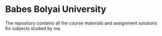 # Babes Bolyai University

The repository contains all the course materials and assignment solutions for subjects studied by me.
